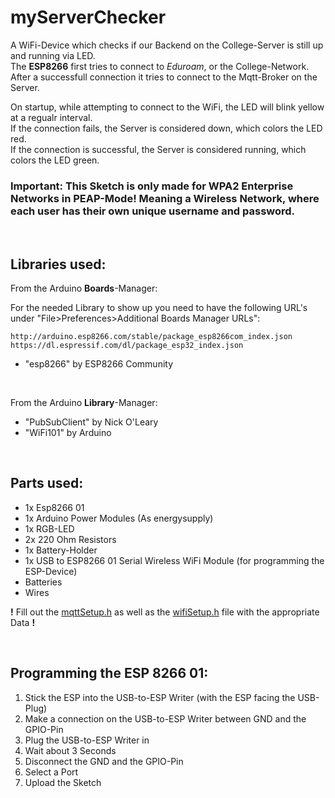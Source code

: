 # myServerChecker

A WiFi-Device which checks if our Backend on the College-Server is still up and running via LED.\
The **ESP8266** first tries to connect to *Eduroam*, or the College-Network.\
After a successfull connection it tries to connect to the Mqtt-Broker on the Server.

On startup, while attempting to connect to the WiFi, the LED will blink yellow at a regualr interval.\
If the connection fails, the Server is considered down, which colors the LED red.\
If the connection is successful, the Server is considered running, which colors the LED green.

### **Important: This Sketch is only made for WPA2 Enterprise Networks in PEAP-Mode! Meaning a Wireless Network, where each user has their own unique username and password.**

<br>

## Libraries used:
From the Arduino **Boards**-Manager:

For the needed Library to show up you need to have the following URL's under "File>Preferences>Additional Boards Manager URLs":
```
http://arduino.esp8266.com/stable/package_esp8266com_index.json
https://dl.espressif.com/dl/package_esp32_index.json
```

- "esp8266" by ESP8266 Community

<br>

From the Arduino **Library**-Manager:
- "PubSubClient" by Nick O'Leary
- "WiFi101" by Arduino

<br>

## Parts used:
- 1x Esp8266 01
- 1x Arduino Power Modules (As energysupply)
- 1x RGB-LED
- 2x 220 Ohm Resistors
- 1x Battery-Holder
- 1x USB to ESP8266 01 Serial Wireless WiFi Module (for programming the ESP-Device)
- Batteries
- Wires

**!** Fill out the [mqttSetup.h](ServerChecker/mqttSetup.h) as well as the [wifiSetup.h](ServerChecker/wifiSetup.h) file with the appropriate Data **!**

<br>

## Programming the ESP 8266 01:
1. Stick the ESP into the USB-to-ESP Writer (with the ESP facing the USB-Plug)
2. Make a connection on the USB-to-ESP Writer between GND and the GPIO-Pin
3. Plug the USB-to-ESP Writer in
4. Wait about 3 Seconds
5. Disconnect the GND and the GPIO-Pin
6. Select a Port
7. Upload the Sketch
